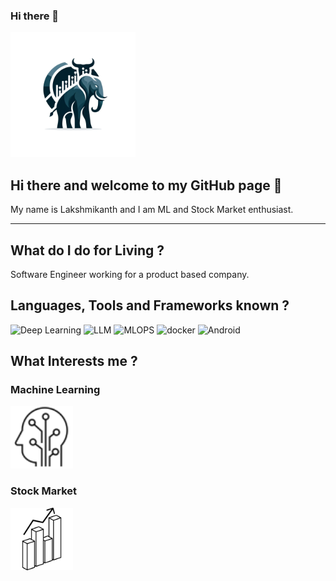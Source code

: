 ### Hi there 👋

<img src = "/EleBull.png" width = 200 height =200>

## Hi there and welcome to my GitHub page  👋

My name is Lakshmikanth and I am ML and Stock Market enthusiast.

---

## What do I do for Living ?

Software Engineer working for a product based company.

## Languages, Tools and Frameworks known ?
<img alt="Deep Learning" src ="https://shields.io/badges/MLOPS-61DAFB?logo=react&logoColor=white&style=for-the-badge" >
<img alt="LLM" src ="https://shields.io/badges/MLOPS-61DAFB?logo=react&logoColor=white&style=for-the-badge" >
<img alt="MLOPS" src ="https://shields.io/badges/MLOPS-61DAFB?logo=react&logoColor=white&style=for-the-badge" >
<img alt="docker" src ="https://shields.io/badges/Docker-2496ED?logo=react&logoColor=white&style=for-the-badge" >
<img alt="Android" src ="https://shields.io/badges/Android-2496ED?logo=react&logoColor=white&style=for-the-badge" >



## What Interests me ?

### Machine Learning
<img src = "/ML_1.svg" width = 100 height =100>

### Stock Market
<img src = "/Stocks_1.svg" width = 100 height =100>

